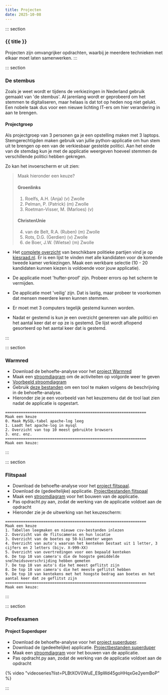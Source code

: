 ```yaml
---
title: Projecten
date: 2025-10-08
---
```


::: section
### {{ title }}

Projecten zijn omvangrijker opdrachten, waarbij je meerdere technieken met elkaar moet laten samenwerken.
:::

::: section
### De stembus
Zoals je weet wordt er tijdens de verkiezingen in Nederland gebruik gemaakt van 'de stembus'. Al jarenlang wordt er geprobeerd om het stemmen te digitaliseren, maar helaas is dat tot op heden nog niet gelukt. Een nobele taak dus voor een nieuwe lichting IT-ers om hier verandering in aan te brengen.

#### Projectgroep
Als projectgroep van 3 personen ga je een opstelling maken met 3 laptops. Stemgerechtigden maken gebruik van jullie python-applicatie om hun stem uit te brengen op een van de verkiesbaar gestelde politici. Aan het einde van de stemdag kun je met de applicatie weergeven hoeveel stemmen de verschillende politici hebben gekregen.

Zo kan het invoerscherm er uit zien:

> Maak hieronder een keuze?
> 
> #### Groenlinks
> 1. Roelfs, A.H. (Anja) (v) Zwolle
> 2. Pelman, P. (Patrick) (m) Zwolle
> 3. Roetman-Visser, M. (Marloes) (v) 
> 
> #### ChristenUnie
> 4. van de Belt, R.A. (Ruben) (m) Zwolle
> 5. Rots, D.G. (Gerdien) (v) Zwolle
> 6. de Boer, J.W. (Wietse) (m) Zwolle

* Het [complete overzicht](https://www.kiesraad.nl/) van beschikbare politieke partijen vind je op [kiesraad.nl](https://www.kiesraad.nl/). Er is een  lijst te vinden met alle kandidaten voor de komende tweede kamer verkiezingen. Maak een werkbare selectie (10 - 20 kandidaten kunnen kiezen is voldoende voor jouw applicatie).

* De applicatie moet 'hufter-proof' zijn. Probeer errors op het scherm te vermijden.
* De applicatie moet 'veilig' zijn. Dat is lastig, maar probeer te voorkomen dat mensen meerdere keren kunnen stemmen.
* Er moet met 3 computers tegelijk gestemd kunnen worden.
* Nadat er gestemd is kun je een overzicht genereren van alle politici en het aantal keer dat er op ze is gestemd. De lijst wordt aflopend gesorteerd op het aantal keer dat is gestemd.

:::

::: section
### Warmred
* Download de behoefte-analyse voor het [project Warmred](https://static.edutorial.nl/python/proefexamen_warmred.docx)
* Maak een [stroomdiagram](https://static.edutorial.nl/python/activiteiten_diagram.docx) om de activiteiten op volgorde weer te geven
* [Voorbeeld stroomdiagram](https://static.edutorial.nl/python/python_stroomschema.pdf)
* Gebruik [deze bestanden](https://static.edutorial.nl/python/apachelog_v2.zip) om een tool te maken volgens de beschrijving in de behoefte-analyse.
* Hieronder zie je een voorbeeld van het keuzemenu dat de tool laat zien nadat de applicatie is opgestart.
```csv
===============================================================
Maak een keuze
0. Maak MySQL-tabel apache-log leeg
1. Laadt het apache-log in mysql
2. Overzicht van top 10 meest gebruikte browsers
3. enz. enz.
===============================================================
Maak een keuze:
```
:::

::: section
### Flitspaal
* Download de behoefte-analyse voor het [project flitspaal](https://static.edutorial.nl/python/proefexamen_flitspaal_v2.docx).
* Download de (gedeeltelijke) applicatie. [Projectbestanden flitspaal](https://static.edutorial.nl/python/project_flits_v2.zip)
* Maak een [stroomdiagram](https://static.edutorial.nl/python/activiteiten_diagram.docx) voor het bouwen van de applicatie.
* Pas opdracht.py aan, zodat de werking van de applicatie voldoet aan de opdracht
* Hieronder zie je de uitwerking van het keuzescherm:

```csv
===============================================================
Maak een keuze
1. Tabellen leegmaken en nieuwe csv-bestanden inlezen
2. Overzicht van de flitscameras en hun locatie
3. Overzicht van de boetes op 50-kilometer wegen
4. Overzicht van auto's waarvan het kenteken bestaat uit 1 letter, 3 cijfers en 2 letters (bijv. X-999-XX)
5. Overzicht van overtredingen voor een bepaald kenteken
6. De top 10 van camera's die de hoogste gemiddelde snelheidsoverschrijding hebben gemeten
7. De top 10 van auto's die het meest geflitst zijn
8. De top 10 van camera's die het meeste geflitst hebben
9. De top 10 van kentekens met het hoogste bedrag aan boetes en het aantal keer dat ze geflitst zijn
===============================================================
Maak een keuze: 
```
:::

::: section
### Proefexamen

#### Project Superduper

* Download de behoefte-analyse voor het [project superduper](https://static.edutorial.nl/python/behoefte-analyse_proefexamen_superduper.docx).
* Download de (gedeeltelijke) applicatie. [Projectbestanden superduper](https://static.edutorial.nl/python/superduper2.zip)
* Maak een [stroomdiagram](https://static.edutorial.nl/python/activiteiten_diagram.docx) voor het bouwen van de applicatie.
* Pas opdracht.py aan, zodat de werking van de applicatie voldoet aan de opdracht

{% video "videoseries?list=PLBtXOV0WuE_E9pWd45goHHqxGe2yemBoP" %}


:::


